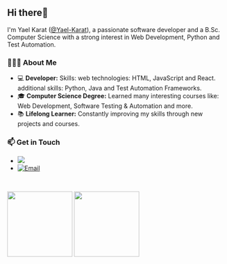 <h2>Hi there👋</h2>
<p dir="auto">
I'm Yael Karat (<a href="https://github.com/Yael-Karat">@Yael-Karat</a>), a passionate software developer and a B.Sc. Computer Science with a strong interest in Web Development, Python and Test Automation.<br>
</p>

<h3>👩🏼‍💻 About Me</h3>
<ul>
   <li>
      💻 <strong>Developer:</strong> Skills: web technologies: HTML, JavaScript and React. additional skills: Python, Java and Test Automation Frameworks.
   </li>
   <li>
      🎓 <strong>Computer Science Degree:</strong> Learned many interesting courses like: Web Development, Software Testing & Automation and more.
   </li>
   <li>
      📚 <strong>Lifelong Learner:</strong> Constantly improving my skills through new projects and courses.
   </li>
</ul>

<h3>📫 Get in Touch</h3>
<ul>
   <li>
      <a href="https://www.linkedin.com/in/yael-karat-9320742a8/">
          <img src="https://img.shields.io/badge/linkedin-%230077B5.svg?&style=for-the-badge&logo=linkedin&logoColor=white" style="max-width: 100%;"/>
      </a>
   </li>
   <li>
      <a href='mailto:yaelkarat01@gmail.com'>
         <img src="https://camo.githubusercontent.com/deed3adcb6258afc56ccea81bf948ef591e46a8a6e14226450109d030be730dd/68747470733a2f2f696d672e736869656c64732e696f2f62616467652f456d61696c2d3030373742353f7374796c653d666f722d7468652d6261646765266c6f676f3d676d61696c266c6f676f436f6c6f723d7768697465" alt="Email" data-canonical-src="https://img.shields.io/badge/Email-0077B5?style=for-the-badge&amp;logo=gmail&amp;logoColor=white" style="max-width: 100%;"></a>
   </li>
</ul>

<br>
<p>
   <a href="https://github-readme-stats.vercel.app/api?username=Yael-Karat&show_icons=true&count_private=true"><img
           height=150
           src="https://github-readme-stats.vercel.app/api?username=Yael-Karat&show_icons=true&count_private=true"/></a>
   <a href="https://github.com/Yael-karat/github-readme-stats"><img height=150
                                                                  src="https://github-readme-stats.vercel.app/api/top-langs/?username=Yael-Karat&layout=compact"/></a>
</p>

